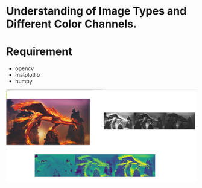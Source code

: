 # Understanding of Image Types and Different Color Channels. 

# Requirement
- opencv
- matplotlib
- numpy

![Screenshot](RGB_HSV_Split_Git.png)
